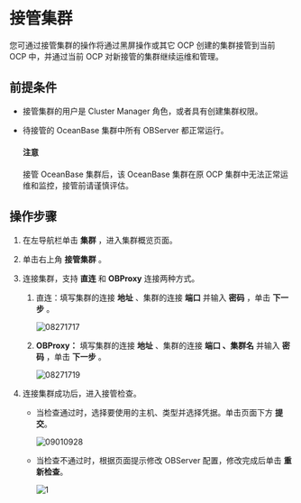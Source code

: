 # 接管集群

您可通过接管集群的操作将通过黑屏操作或其它 OCP 创建的集群接管到当前 OCP 中，并通过当前 OCP 对新接管的集群继续运维和管理。

## 前提条件

* 接管集群的用户是 Cluster Manager 角色，或者具有创建集群权限。

* 待接管的 OceanBase 集群中所有 OBServer 都正常运行。

   <main id="notice" type='notice'>
    <h4>注意</h4>
    <p>接管 OceanBase 集群后，该 OceanBase 集群在原 OCP 集群中无法正常运维和监控，接管前请谨慎评估。</p>
   </main>

## 操作步骤

1. 在左导航栏单击 **集群** ，进入集群概览页面。

2. 单击右上角 **接管集群** 。

3. 连接集群，支持 **直连** 和 **OBProxy** 连接两种方式。

   1. 直连：填写集群的连接 **地址** 、集群的连接 **端口** 并输入 **密码** ，单击 **下一步** 。

      ![08271717](https://help-static-aliyun-doc.aliyuncs.com/assets/img/zh-CN/4594871361/p312997.png)

   2. **OBProxy：** 填写集群的连接 **地址** 、集群的连接 **端口 、集群名** 并输入 **密码** ，单击 **下一步** 。

      ![08271719](https://obbusiness-private.oss-cn-shanghai.aliyuncs.com/doc/img/ocp/%E6%8E%A5%E7%AE%A1%E9%9B%86%E7%BE%A4.png)

4. 连接集群成功后，进入接管检查。

   * 当检查通过时，选择要使用的主机、类型并选择凭据。单击页面下方 **提交**。

     ![09010928](https://help-static-aliyun-doc.aliyuncs.com/assets/img/zh-CN/4594871361/p313974.png)

   * 当检查不通过时，根据页面提示修改 OBServer 配置，修改完成后单击 **重新检查**。

      ![1](https://help-static-aliyun-doc.aliyuncs.com/assets/img/zh-CN/9951780261/p273262.png)
